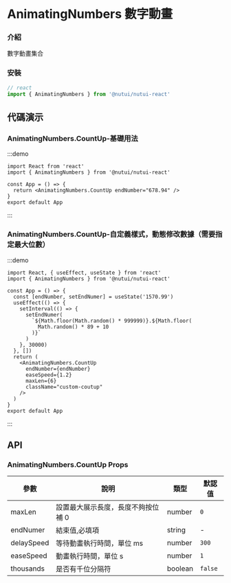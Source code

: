 # AnimatingNumbers 數字動畫

### 介紹

數字動畫集合

### 安裝

```javascript
// react
import { AnimatingNumbers } from '@nutui/nutui-react'
```

## 代碼演示

### AnimatingNumbers.CountUp-基礎用法

:::demo

```tsx
import React from 'react'
import { AnimatingNumbers } from '@nutui/nutui-react'

const App = () => {
  return <AnimatingNumbers.CountUp endNumber="678.94" />
}
export default App
```

:::

### AnimatingNumbers.CountUp-自定義樣式，動態修改數據（需要指定最大位數）

:::demo

```tsx
import React, { useEffect, useState } from 'react'
import { AnimatingNumbers } from '@nutui/nutui-react'

const App = () => {
  const [endNumber, setEndNumer] = useState('1570.99')
  useEffect(() => {
    setInterval(() => {
      setEndNumer(
        `${Math.floor(Math.random() * 999999)}.${Math.floor(
          Math.random() * 89 + 10
        )}`
      )
    }, 30000)
  }, [])
  return (
    <AnimatingNumbers.CountUp
      endNumber={endNumber}
      easeSpeed={1.2}
      maxLen={6}
      className="custom-coutup"
    />
  )
}
export default App
```

:::

## API

### AnimatingNumbers.CountUp Props

| 參數       | 說明                               | 類型    | 默認值 |
| ---------- | ---------------------------------- | ------- | ------ |
| maxLen     | 設置最大展示長度，長度不夠按位補 0 | number  | `0`      |
| endNumer   | 結束值,必填項                      | string  | -     |
| delaySpeed | 等待動畫執行時間，單位 ms          | number  | `300`    |
| easeSpeed  | 動畫執行時間，單位 s               | number  | `1`      |
| thousands  | 是否有千位分隔符                   | boolean | `false`  |

